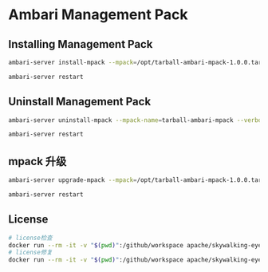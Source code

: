 <!--
  ~ Licensed to the Apache Software Foundation (ASF) under one
  ~ or more contributor license agreements.  See the NOTICE file
  ~ distributed with this work for additional information
  ~ regarding copyright ownership.  The ASF licenses this file
  ~ to you under the Apache License, Version 2.0 (the
  ~ "License"); you may not use this file except in compliance
  ~ with the License.  You may obtain a copy of the License at
  ~
  ~   http://www.apache.org/licenses/LICENSE-2.0
  ~
  ~ Unless required by applicable law or agreed to in writing,
  ~ software distributed under the License is distributed on an
  ~ "AS IS" BASIS, WITHOUT WARRANTIES OR CONDITIONS OF ANY
  ~ KIND, either express or implied.  See the License for the
  ~ specific language governing permissions and limitations
  ~ under the License.
-->

# Ambari Management Pack



## Installing Management Pack
```bash
ambari-server install-mpack --mpack=/opt/tarball-ambari-mpack-1.0.0.tar.gz --verbose

ambari-server restart
```

## Uninstall Management Pack
```bash
ambari-server uninstall-mpack --mpack-name=tarball-ambari-mpack --verbose

ambari-server restart
```

## mpack 升级
```bash
ambari-server upgrade-mpack --mpack=/opt/tarball-ambari-mpack-1.0.0.tar.gz

ambari-server restart
```

## License
```bash
# license检查
docker run --rm -it -v "$(pwd)":/github/workspace apache/skywalking-eyes header check
# license修复
docker run --rm -it -v "$(pwd)":/github/workspace apache/skywalking-eyes header fix
```
